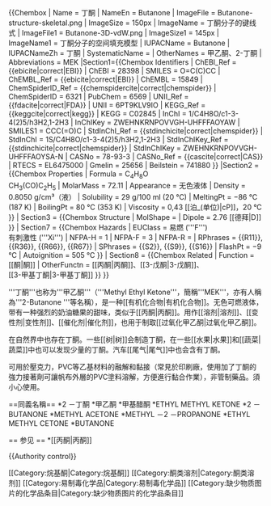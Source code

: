 {{Chembox
| Name = 丁酮
| NameEn = Butanone
| ImageFile = Butanone-structure-skeletal.png
| ImageSize = 150px
| ImageName = 丁酮分子的键线式
| ImageFile1 = Butanone-3D-vdW.png
| ImageSize1 = 145px
| ImageName1 = 丁酮分子的空间填充模型
| IUPACName = Butanone
| IUPACNameZh = 丁酮
| SystematicName = 
| OtherNames = 甲乙酮、2-丁酮
| Abbreviations = MEK
|Section1={{Chembox Identifiers
| ChEBI_Ref = {{ebicite|correct|EBI}}
| ChEBI = 28398
| SMILES = O=C(C)CC
| ChEMBL_Ref = {{ebicite|correct|EBI}}
| ChEMBL = 15849
| ChemSpiderID_Ref = {{chemspidercite|correct|chemspider}}
| ChemSpiderID = 6321
| PubChem = 6569
| UNII_Ref = {{fdacite|correct|FDA}}
| UNII = 6PT9KLV9IO
| KEGG_Ref = {{keggcite|correct|kegg}}
| KEGG = C02845
| InChI = 1/C4H8O/c1-3-4(2)5/h3H2,1-2H3
| InChIKey = ZWEHNKRNPOVVGH-UHFFFAOYAW
| SMILES1 = CCC(=O)C
| StdInChI_Ref = {{stdinchicite|correct|chemspider}}
| StdInChI = 1S/C4H8O/c1-3-4(2)5/h3H2,1-2H3
| StdInChIKey_Ref = {{stdinchicite|correct|chemspider}}
| StdInChIKey = ZWEHNKRNPOVVGH-UHFFFAOYSA-N
| CASNo = 78-93-3
| CASNo_Ref = {{cascite|correct|CAS}}
| RTECS = EL6475000
| Gmelin = 25656
| Beilstein = 741880
  }}
|Section2 = {{Chembox Properties
|   Formula = C<sub>4</sub>H<sub>8</sub>O<br />CH<sub>3</sub>(CO)C<sub>2</sub>H<sub>5</sub>
|   MolarMass = 72.11 
|   Appearance = 无色液体
|   Density = 0.8050 g/cm³（液）
|   Solubility = 29 g/100 ml (20 °C)
|   MeltingPt = −86 °C (187 K)
|   BoilingPt = 80 °C (353 K)
|   Viscosity = 0,43 [[泊_(单位)|cP]]，20 °C
  }}
| Section3 = {{Chembox Structure
|   MolShape = 
|   Dipole = 2.76 [[德拜|D]]
  }}
| Section7 = {{Chembox Hazards
|   EUClass = 易燃 ('''F''')<br />有刺激性 ('''Xi''')
|   NFPA-H = 1
|   NFPA-F = 3
|   NFPA-R =
|   RPhrases = {{R11}}, {{R36}}, {{R66}}, {{R67}}
|   SPhrases = {{S2}}, {{S9}}, {{S16}}
|   FlashPt = −9 °C
|   Autoignition = 505 °C
  }}
| Section8 = {{Chembox Related
|   Function = [[酮|酮]]
|   OtherFunctn = [[丙酮|丙酮]]、[[3-戊酮|3-戊酮]]、<br />[[3-甲基丁酮|3-甲基丁酮]]
  }}
}}

'''丁酮'''也称为'''甲乙酮'''（'''Methyl Ethyl Ketone'''，簡稱'''MEK'''，亦有人稱為'''2-Butanone '''等名稱），是一种[[有机化合物|有机化合物]]。无色可燃液体，带有一种强烈的奶油糖果的甜味，类似于[[丙酮|丙酮]]。用作[[溶剂|溶剂]]、[[变性剂|变性剂]]、[[催化剂|催化剂]]，也用于制取[[过氧化甲乙酮|过氧化甲乙酮]]。

在自然界中也存在丁酮。一些[[树|树]]会制造丁酮，在一些[[水果|水果]]和[[蔬菜|蔬菜]]中也可以发现少量的丁酮。汽车[[尾气|尾气]]中也会含有丁酮。

可用於壓克力，PVC等乙基材料的融解和黏接（常見於印刷廠，使用加了丁酮的強力接著劑可讓帆布外層的PVC塗料溶解，方便進行黏合作業），非管制藥品。須小心使用。

==同義名稱==
*2 －丁酮
*甲乙酮
*甲基醋酮
*ETHYL METHYL KETONE
*2 －BUTANONE
*METHYL ACETONE
*METHYL －2 －PROPANONE
*ETHYL METHYL CETONE
*BUTANONE

== 参见 ==
*[[丙酮|丙酮]]

{{Authority control}}

[[Category:烷基酮|Category:烷基酮]]
[[Category:酮类溶剂|Category:酮类溶剂]]
[[Category:易制毒化学品|Category:易制毒化学品]]
[[Category:缺少物质图片的化学品条目|Category:缺少物质图片的化学品条目]]